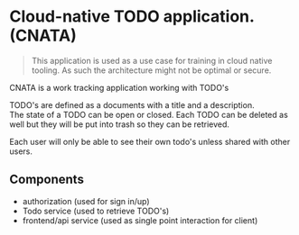 # Cloud-native TODO application. (CNATA)

> This application is used as a use case for training in cloud native tooling.
> As such the architecture might not be optimal or secure.

CNATA is a work tracking application working with TODO's

TODO's are defined as a documents with a title and a description.  
The state of a TODO can be open or closed.
Each TODO can be deleted as well but they will be put into trash so they can be retrieved.

Each user will only be able to see their own todo's unless shared with other users.

## Components

 - authorization (used for sign in/up) 
 - Todo service (used to retrieve TODO's)
 - frontend/api service (used as single point interaction for client)



